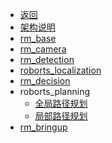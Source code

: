 
* [返回]()
* [架构说明](digging_deeper/sdk_docs/architecture.md)
* [rm_base](digging_deeper/sdk_docs/roborts_base.md)
* [rm_camera](digging_deeper/sdk_docs/roborts_camera.md)
* [rm_detection](digging_deeper/sdk_docs/roborts_detection.md)
* [roborts_localization](digging_deeper/sdk_docs/roborts_localization.md)
* [rm_decision](digging_deeper/sdk_docs/roborts_decision.md)
* roborts_planning
  * [全局路径规划](digging_deeper/sdk_docs/roborts_planning_global_planner.md)
  * [局部路径规划](digging_deeper/sdk_docs/roborts_planning_local_planner.md)
* [rm_bringup](digging_deeper/sdk_docs/roborts_bringup.md)



